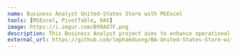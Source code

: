 ```yaml
---
name: Business Analyst United-States Store with MSExcel
tools: [MSExcel, PivotTable, DAX]
image: https://i.imgur.com/B99AO7F.png
description: This Business Analyst project aims to enhance operational efficiency and profitability for a US-based store through the strategic application of MS Excel
external_url: https://github.com/lephamduong/BA-United-States-Store-with-Microsoft-Excel
---
```


